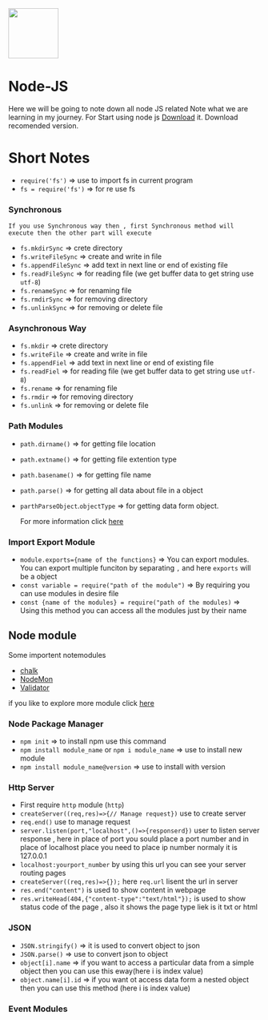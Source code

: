 
   <img style="height: 100px;width: 100px;" src="https://user-images.githubusercontent.com/89797141/228059845-e5f2f614-3f9e-4a5e-b023-bd386e914798.png">

# Node-JS
Here we will be going to note down all node JS related Note what we are learning in my journey. 
For Start using node js [Download](https://nodejs.org/en/) it. Download recomended version.
# Short Notes
- `require('fs')` => use to import fs in current program
- `fs = require('fs')` => for re use fs
###  Synchronous 
``If you use Synchronous way then , first Synchronous method will execute then the other part will execute``
- `fs.mkdirSync` => crete directory
- `fs.writeFileSync` => create and write in file
- `fs.appendFileSync` => add text in next line or end of existing file
- `fs.readFileSync` => for reading file (we get buffer data to get string use `utf-8`)
- `fs.renameSync` => for renaming file 
- `fs.rmdirSync` => for removing directory
- `fs.unlinkSync` => for removing or delete file

###  Asynchronous Way
- `fs.mkdir` => crete directory
- `fs.writeFile` => create and write in file
- `fs.appendFiel` => add text in next line or end of existing file
- `fs.readFiel` => for reading file (we get buffer data to get string use `utf-8`)
- `fs.rename` => for renaming file 
- `fs.rmdir` => for removing directory
- `fs.unlink` => for removing or delete file

### Path Modules
- `path.dirname()` => for getting file location
- `path.extname()` => for getting file extention type
- `path.basename()` => for getting file name
- `path.parse()` => for getting all data about file in a object
- `parthParseObject`.`objectType` => for getting data form object.


  For more information click [here](https://nodejs.org/dist/latest-v18.x/docs/api/path.html)
  
 ### Import Export Module
 - `module.exports={name of the functions}` => You can export modules. You can export multiple funciton by separating `,` and here `exports` will be a object
 - `const variable = require("path of the module")` => By requiring you can use modules in desire file
 - `const {name of the modules} = require("path of the modules)` => Using this method you can access all the modules just by their name

## Node module
Some importent notemodules 
 - [chalk](https://www.npmjs.com/package/chalk)
 - [NodeMon](https://www.npmjs.com/package/nodemon)
 - [Validator](https://www.npmjs.com/package/validator)

if you like to explore more module click [here](https://www.npmjs.com/)

### Node Package Manager
- `npm init` => to install npm use this command
- `npm install module_name` or `npm i module_name` => use to install new module 
- `npm install module_name@version` => use to install with version

### Http Server
- First require `http` module (`http`)
- `createServer((req,res)=>{// Manage request})` use to create server
- `req.end()` use to manage request
- `server.listen(port,"localhost",()=>{responserd})` user to listen server response , here in place of port you sould place a port number and in place of localhost        place you need to place ip number normaly it is 127.0.0.1
- `localhost:yourport_number` by using this url you can see your server routing pages
- `createServer((req,res)=>{});` here `req.url` lisent the url in server
- `res.end("content")` is used to show content in webpage
- `res.writeHead(404,{"content-type":"text/html"});` is used to show status code of the page , also it shows the page type liek is it txt or html

### JSON
- `JSON.stringify()` => it is used to convert object to json
- `JSON.parse()` => use to convert json to object
- `object[i].name` => if you want to access a particular data from a simple object then you can use this eway(here i is index value)
- `object.name[i].id` => if you want ot access data form a nested object then you can use this method (here i is index value)

### Event Modules
